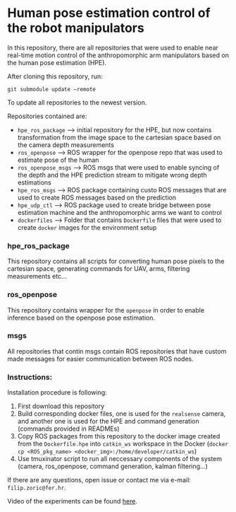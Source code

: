 # Human pose estimation control of the robot manipulators 

In this repository, there are all repositories that were used to enable near real-time motion control 
of the anthropomorphic arm manipulators based on the human pose estimation (HPE). 

After cloning this repository, run: 

```
git submodule update –remote
```

To update all repositories to the newest version.

Repositories contained are: 
 * `hpe_ros_package` --> initial repository for the HPE, but now contains transformation from the image space to the cartesian space based on the camera depth measurements
 * `ros_openpose` --> ROS wrapper for the openpose repo that was used to estimate pose of the human 
 * `ros_openpose_msgs` --> ROS msgs that were used to enable syncing of the depth and the HPE prediction stream to mitigate wrong depth estimations 
 * `hpe_ros_msgs` --> ROS package containing custo ROS messages that are used to create ROS messages based on the prediction 
 * `hpe_udp_ctl` --> ROS package used to create bridge between pose estimation machine and the anthropomorphic arms we want to control 
 * `dockerfiles` --> Folder that contains `Dockerfile` files that were used to create `docker` images for the environment setup 

### hpe_ros_package 

This repository contains all scripts for converting human pose pixels to the cartesian space, generating commands for UAV, arms, filtering measurements etc...

### ros_openpose

This repository contains wrapper for the `openpose` in order to enable inference based on the openpose pose estimation. 

### msgs 

All repositories that contin msgs contain ROS repositories that have custom made messages for easier communication between ROS nodes.

### Instructions: 

Installation procedure is following: 
 1. First download this repository 
 2. Build corresponding docker files, one is used for the `realsense` camera, and another one is used for the HPE and command generation (commands provided in READMEs)
 3. Copy ROS packages from this repository to the docker image created from the `Dockerfile.hpe` into `catkin_ws` workspace in the Docker (`docker cp <ROS_pkg_name> <docker_img>:/home/developer/catkin_ws`) 
 4. Use tmuxinator script to run all neccessary components of the system (camera, ros_openpose, command generation, kalman filtering...) 

If there are any questions, open issue or contact me via e-mail: `filip.zoric@fer.hr`. 

Video of the experiments can be found [here](https://www.youtube.com/watch?v=Et0COkuk6Es&ab_channel=LaricsLab). 

